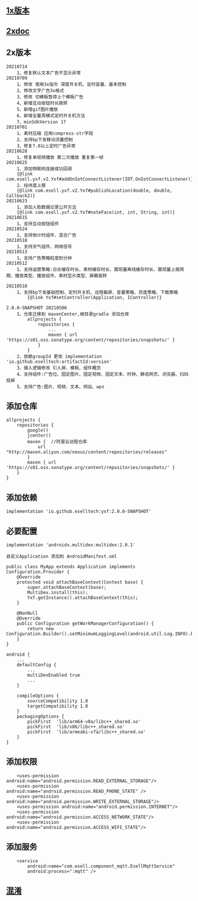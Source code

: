 ## [1x版本](https://github.com/eselltech/YXFSDKSimple/tree/legacy-1x)
## [2xdoc](./doc2x)
## 2x版本
    20210714
        1、修复默认文本广告不显示异常
    20210709
        1、修改 使用3x指令 深度开关机、定时音量、基本控制
        2、修改文字广告3x格式
        3、修改 切模板暂停上个模板广告
        4、新增互动按钮时长跳转
        5、新增gif图片播放
        6、新增全量周模式定时开关机方法
        7、minSdkVersion 17
    20210701
        1、素材压缩 应用compress-str字段
        2、支持bp下发移动流量控制
        3、修复7.0以上定时广告异常
    20210628
        1、修复单视频播放 第二次播放 重复第一帧
    20210625
        1、添加物联网连接成功回调
        {@link com.esell.yxf.v2.Yxf#addOnIotConnectListener(IOT.OnIotConnectListener)}
        2、经纬度上报
        {@link com.esell.yxf.v2.Yxf#publishLocation(double, double, Callback2)}
    20210623
        1、添加人脸数据记录公开方法
        {@link com.esell.yxf.v2.Yxf#noteFace(int, int, String, int)}
    20210615
        1、支持互动按钮组件
    20210524
        1、支持倒计时组件、混合广告
    20210518
        1、支持天气组件、网络信号
    20210513
        1、支持广告策略粒度到分钟
    20210512
        1、支持运营策略:日志缓存时长、素材缓存时长、展现量离线缓存时长、展现量上报周期、播放类型、播放组件、素材显示类型、屏幕旋转

    20210510
        1、支持bp下发基础控制、定时开关机、远程截屏、音量策略、亮度策略、下载策略
            {@link Yxf#setController(Application, IController)}
            
    2.0.0-SNAPSHOT 20210506
        1、仓库迁移到 mavenCenter,根目录gradle 添加仓库
            allprojects {
                repositories {
                    ...
                    maven { url 'https://s01.oss.sonatype.org/content/repositories/snapshots/' }
                }
            }
        2、依赖groupId 更改 implementation 'io.github.eselltech:artifactId:version'
        3、接入逻辑修改 引入屏、模板、组件概念
        4、支持组件:广告位、固定图片、固定视频、固定文本、时钟、静态网页、浏览器、扫码投屏
        5、支持广告:图片、视频、文本、网站、wps
## 添加仓库
    allprojects {
        repositories {
            google()
            jcenter()
            maven {  //阿里云远程仓库
                url "http://maven.aliyun.com/nexus/content/repositories/releases"
            }
            maven { url 'https://s01.oss.sonatype.org/content/repositories/snapshots/' }
        }
    }
## 添加依赖
    implementation 'io.github.eselltech:yxf:2.0.0-SNAPSHOT'
## 必要配置
    implementation 'androidx.multidex:multidex:2.0.1'

    自定义Application 添加到 AndroidManifest.xml

    public class MyApp extends Application implements Configuration.Provider {
        @Override
        protected void attachBaseContext(Context base) {
            super.attachBaseContext(base);
            MultiDex.install(this);
            Yxf.getInstance().attachBaseContext(this);
        }

        @NonNull
        @Override
        public Configuration getWorkManagerConfiguration() {
            return new Configuration.Builder().setMinimumLoggingLevel(android.util.Log.INFO).build();
        }
    }

    android {
        ...
        defaultConfig {
            ...
            multiDexEnabled true
            ...
        }

        compileOptions {
            sourceCompatibility 1.8
            targetCompatibility 1.8
        }
        packagingOptions {
            pickFirst  'lib/arm64-v8a/libc++_shared.so'
            pickFirst  'lib/x86/libc++_shared.so'
            pickFirst  'lib/armeabi-v7a/libc++_shared.so'
        }
    }

## 添加权限
        <uses-permission android:name="android.permission.READ_EXTERNAL_STORAGE"/>
        <uses-permission android:name="android.permission.READ_PHONE_STATE" />
        <uses-permission android:name="android.permission.WRITE_EXTERNAL_STORAGE"/>
        <uses-permission android:name="android.permission.INTERNET"/>
        <uses-permission android:name="android.permission.ACCESS_NETWORK_STATE"/>
        <uses-permission android:name="android.permission.ACCESS_WIFI_STATE"/>
## 添加服务
        <service
            android:name="com.esell.component_mqtt.EsellMqttService"
            android:process=":mqtt" />
## [混淆](./app/proguard-rules.pro)


        
